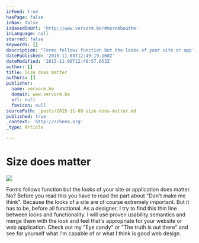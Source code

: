 ```yaml
---
inFeed: true
hasPage: false
inNav: false
isBasedOnUrl: 'http://www.vervorm.be/#moreAboutMe'
inLanguage: null
starred: false
keywords: []
description: "Forms follows function but the looks of your site or application does matter. No? Before you read this you have to read the part about \"Don't make me think\". Be"
datePublished: '2015-11-08T12:49:19.160Z'
dateModified: '2015-11-08T12:48:57.653Z'
author: []
title: Size does matter
authors: []
publisher:
  name: vervorm.be
  domain: www.vervorm.be
  url: null
  favicon: null
sourcePath: _posts/2015-11-08-size-does-matter.md
published: true
_context: 'http://schema.org'
_type: Article

---
```

# Size does matter
![](https://the-grid-user-content.s3-us-west-2.amazonaws.com/43edd959-2897-4302-97a2-f8d3f2f87a95.png)

Forms follows function but the looks of your site or application does matter. No? Before you read this you have to read the part about "Don't make me think". Because the looks of a site are of course extremely important. But it has to be, before all functional. As a designer, I try to find this thin line between looks and functionality. I will use proven usability semantics and merge them with the look and feel that's appropriate for your website or web application. Check out my "Eye candy" or "The truth is out there" and see for yourself what I'm capable of or what I think is good web design.